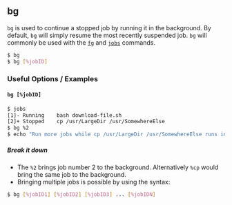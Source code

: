---
---

bg
--

`bg` is used to continue a stopped job by running it in the background. By default, `bg` will simply resume the most recently suspended job. `bg` will commonly be used with the [`fg`](/commands/fg) and [`jobs`](/commands/jobs) commands.

~~~ bash
$ bg
$ bg [%jobID]
~~~

<!--more-->

### Useful Options / Examples

#### `bg [%jobID]`
~~~ bash
$ jobs
[1]- Running    bash download-file.sh
[2]+ Stopped    cp /usr/LargeDir /usr/SomewhereElse
$ bg %2
$ echo "Run more jobs while cp /usr/LargeDir /usr/SomewhereElse runs in background"
~~~

##### Break it down

 * The `%2` brings job number 2 to the background. Alternatively `%cp` would bring the same job to the background.
 * Bringing multiple jobs is possible by using the syntax:

~~~ bash
$ bg [%jobID1] [%jobID2] [%jobID3] ... [%jobIDN]
~~~





